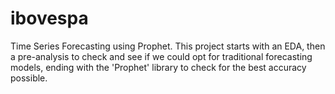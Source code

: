 # ibovespa
Time Series Forecasting using Prophet.
This project starts with an EDA, then a pre-analysis to check and see if we could opt for traditional forecasting models, ending with the 'Prophet' library to check for the best accuracy possible.
